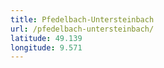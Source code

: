 ```yaml
---
title: Pfedelbach-Untersteinbach
url: /pfedelbach-untersteinbach/
latitude: 49.139
longitude: 9.571
---
```


